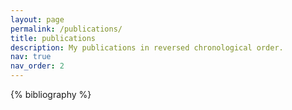```yaml
---
layout: page
permalink: /publications/
title: publications
description: My publications in reversed chronological order. 
nav: true
nav_order: 2
---
```


<!-- _pages/publications.md -->
<div class="publications">

{% bibliography %}

</div>
